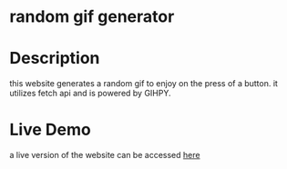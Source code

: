 # random gif generator


# Description 

this website generates a random gif to enjoy on the press of a button. it utilizes fetch api and is powered by GIHPY.

# Live Demo
a live version of the website can be accessed [here](https://yehyatamimi.github.io/random-gif-generator/)